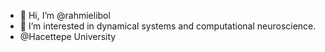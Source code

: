 - 👋 Hi, I’m @rahmielibol
- 👀 I’m interested in dynamical systems and computational neuroscience.
- @Hacettepe University


<!---
rahmielibol/rahmielibol is a ✨ special ✨ repository because its `README.md` (this file) appears on your GitHub profile.
You can click the Preview link to take a look at your changes.
--->
